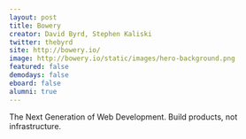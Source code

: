 ```yaml
---
layout: post
title: Bowery
creator: David Byrd, Stephen Kaliski
twitter: thebyrd
site: http://bowery.io/
image: http://bowery.io/static/images/hero-background.png
featured: false
demodays: false
eboard: false
alumni: true
---
```

The Next Generation of Web Development. Build products, not infrastructure.